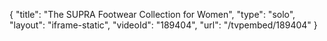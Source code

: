 {
    "title": "The SUPRA Footwear Collection for Women",
    "type": "solo",
    "layout": "iframe-static",
    "videoId": "189404",
    "url": "\/tvpembed\/189404"
}